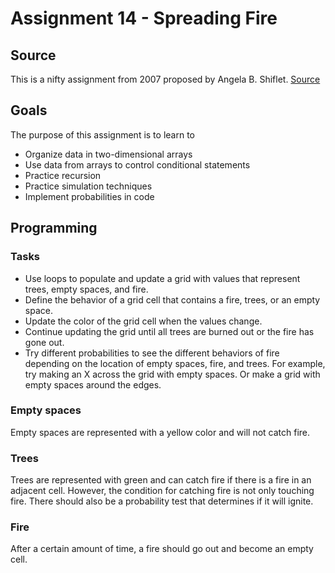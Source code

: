 Assignment 14 - Spreading Fire
==============================

Source
------

This is a nifty assignment from 2007 proposed by Angela B. Shiflet.
[Source](http://nifty.stanford.edu/2007/shiflet-fire/)

Goals
-----
The purpose of this assignment is to learn to 
 - Organize data in two-dimensional arrays
 - Use data from arrays to control conditional statements
 - Practice recursion
 - Practice simulation techniques
 - Implement probabilities in code

Programming
-----------
### Tasks
 - Use loops to populate and update a grid with values that represent trees, empty spaces, and fire.
 - Define the behavior of a grid cell that contains a fire, trees, or an empty space.
 - Update the color of the grid cell when the values change.
 - Continue updating the grid until all trees are burned out or the fire has gone out.
 - Try different probabilities to see the different behaviors of fire depending on the location of empty spaces, fire, and trees. For example, try making an X across the grid with empty spaces. Or make a grid with empty spaces around the edges.

### Empty spaces
Empty spaces are represented with a yellow color and will not catch fire.
### Trees
Trees are represented with green and can catch fire if there is a fire in an adjacent cell. However, the condition for catching fire is not only touching fire. There should also be a probability test that determines if it will ignite.
### Fire
After a certain amount of time, a fire should go out and become an empty cell.
